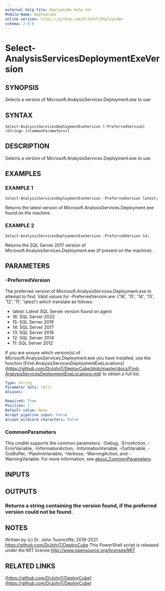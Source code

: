 ```yaml
---
external help file: DeployCube-help.xml
Module Name: DeployCube
online version: https://github.com/DrJohnT/DeployCube
schema: 2.0.0
---
```


# Select-AnalysisServicesDeploymentExeVersion

## SYNOPSIS
Selects a version of Microsoft.AnalysisServices.Deployment.exe to use

## SYNTAX

```
Select-AnalysisServicesDeploymentExeVersion [-PreferredVersion] <String> [<CommonParameters>]
```

## DESCRIPTION
Selects a version of Microsoft.AnalysisServices.Deployment.exe to use

## EXAMPLES

### EXAMPLE 1
```
Select-AnalysisServicesDeploymentExeVersion -PreferredVersion latest;
```

Returns the latest version of Microsoft.AnalysisServices.Deployment.exe found on the machine.

### EXAMPLE 2
```
Select-AnalysisServicesDeploymentExeVersion -PreferredVersion 14;
```

Returns the SQL Server 2017 version of Microsoft.AnalysisServices.Deployment.exe (if present on the machine).

## PARAMETERS

### -PreferredVersion
The preferred version of Microsoft.AnalysisServices.Deployment.exe to attempt to find.
Valid values for -PreferredVersion are: ('16', '15', '14', '13', '12', '11', 'latest') which translate as follows:

* latest: Latest SQL Server version found on agent
* 16: SQL Server 2022
* 15: SQL Server 2019
* 14: SQL Server 2017
* 13: SQL Server 2016
* 12: SQL Server 2014
* 11: SQL Server 2012

If you are unsure which version(s) of Microsoft.AnalysisServices.Deployment.exe you have installed, use the function \[Find-AnalysisServicesDeploymentExeLocations\](https://github.com/DrJohnT/DeployCube/blob/master/docs/Find-AnalysisServicesDeploymentExeLocations.md) to obtain a full list.

```yaml
Type: String
Parameter Sets: (All)
Aliases:

Required: True
Position: 1
Default value: None
Accept pipeline input: False
Accept wildcard characters: False
```

### CommonParameters
This cmdlet supports the common parameters: -Debug, -ErrorAction, -ErrorVariable, -InformationAction, -InformationVariable, -OutVariable, -OutBuffer, -PipelineVariable, -Verbose, -WarningAction, and -WarningVariable. For more information, see [about_CommonParameters](http://go.microsoft.com/fwlink/?LinkID=113216).

## INPUTS

## OUTPUTS

### Returns a string containing the version found, if the preferred version could not be found.
## NOTES
Written by (c) Dr.
John Tunnicliffe, 2019-2021 https://github.com/DrJohnT/DeployCube
This PowerShell script is released under the MIT license http://www.opensource.org/licenses/MIT

## RELATED LINKS

[https://github.com/DrJohnT/DeployCube](https://github.com/DrJohnT/DeployCube)

